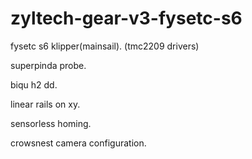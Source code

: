 # zyltech-gear-v3-fysetc-s6

fysetc s6 klipper(mainsail). (tmc2209 drivers)

superpinda probe. 

biqu h2 dd.

linear rails on xy.

sensorless homing.

crowsnest camera configuration.
